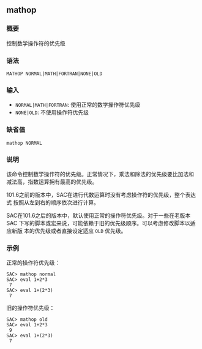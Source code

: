 ## mathop

### 概要

控制数学操作符的优先级

### 语法

``` {.bash}
MATHOP NORMAL|MATH|FORTRAN|NONE|OLD
```

### 输入

- `NORMAL|MATH|FORTRAN`: 使用正常的数学操作符优先级
- `NONE|OLD`: 不使用操作符优先级

### 缺省值

``` {.bash}
mathop NORMAL
```

### 说明

该命令控制数学操作符的优先级。正常情况下，乘法和除法的优先级要比加法和
减法高，指数运算拥有最高的优先级。

101.6之前的版本中，SAC在进行代数运算时没有考虑操作符的优先级，整个表达式
按照从左到右的顺序依次进行计算。

SAC在101.6之后的版本中，默认使用正常的操作符优先级。对于一些在老版本SAC
下写的脚本或宏来说，可能依赖于旧的优先级顺序。可以考虑修改脚本以适应新版
本的优先级或者直接设定适应 `OLD` 优先级。

### 示例

正常的操作符优先级：

``` {.bash}
SAC> mathop normal
SAC> eval 1+2*3
 7
SAC> eval 1+(2*3)
 7
```

旧的操作符优先级：

``` {.bash}
SAC> mathop old
SAC> eval 1+2*3
 9
SAC> eval 1+(2*3)
 7
```
